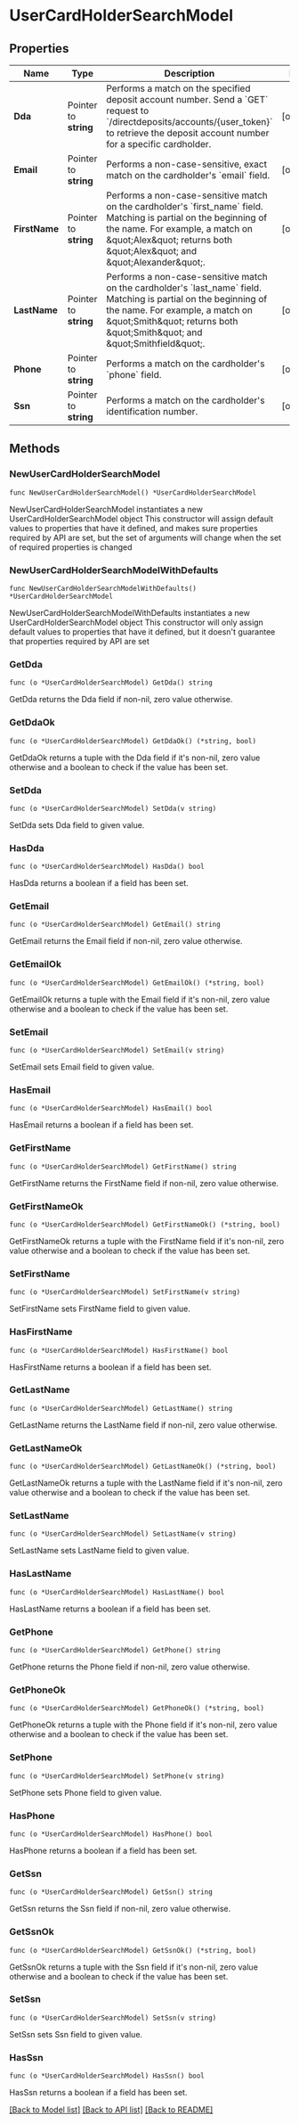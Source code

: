 # UserCardHolderSearchModel

## Properties

Name | Type | Description | Notes
------------ | ------------- | ------------- | -------------
**Dda** | Pointer to **string** | Performs a match on the specified deposit account number. Send a &#x60;GET&#x60; request to &#x60;/directdeposits/accounts/{user_token}&#x60; to retrieve the deposit account number for a specific cardholder. | [optional] 
**Email** | Pointer to **string** | Performs a non-case-sensitive, exact match on the cardholder&#39;s &#x60;email&#x60; field. | [optional] 
**FirstName** | Pointer to **string** | Performs a non-case-sensitive match on the cardholder&#39;s &#x60;first_name&#x60; field. Matching is partial on the beginning of the name. For example, a match on \&quot;Alex\&quot; returns both \&quot;Alex\&quot; and \&quot;Alexander\&quot;. | [optional] 
**LastName** | Pointer to **string** | Performs a non-case-sensitive match on the cardholder&#39;s &#x60;last_name&#x60; field. Matching is partial on the beginning of the name. For example, a match on \&quot;Smith\&quot; returns both \&quot;Smith\&quot; and \&quot;Smithfield\&quot;. | [optional] 
**Phone** | Pointer to **string** | Performs a match on the cardholder&#39;s &#x60;phone&#x60; field. | [optional] 
**Ssn** | Pointer to **string** | Performs a match on the cardholder&#39;s identification number. | [optional] 

## Methods

### NewUserCardHolderSearchModel

`func NewUserCardHolderSearchModel() *UserCardHolderSearchModel`

NewUserCardHolderSearchModel instantiates a new UserCardHolderSearchModel object
This constructor will assign default values to properties that have it defined,
and makes sure properties required by API are set, but the set of arguments
will change when the set of required properties is changed

### NewUserCardHolderSearchModelWithDefaults

`func NewUserCardHolderSearchModelWithDefaults() *UserCardHolderSearchModel`

NewUserCardHolderSearchModelWithDefaults instantiates a new UserCardHolderSearchModel object
This constructor will only assign default values to properties that have it defined,
but it doesn't guarantee that properties required by API are set

### GetDda

`func (o *UserCardHolderSearchModel) GetDda() string`

GetDda returns the Dda field if non-nil, zero value otherwise.

### GetDdaOk

`func (o *UserCardHolderSearchModel) GetDdaOk() (*string, bool)`

GetDdaOk returns a tuple with the Dda field if it's non-nil, zero value otherwise
and a boolean to check if the value has been set.

### SetDda

`func (o *UserCardHolderSearchModel) SetDda(v string)`

SetDda sets Dda field to given value.

### HasDda

`func (o *UserCardHolderSearchModel) HasDda() bool`

HasDda returns a boolean if a field has been set.

### GetEmail

`func (o *UserCardHolderSearchModel) GetEmail() string`

GetEmail returns the Email field if non-nil, zero value otherwise.

### GetEmailOk

`func (o *UserCardHolderSearchModel) GetEmailOk() (*string, bool)`

GetEmailOk returns a tuple with the Email field if it's non-nil, zero value otherwise
and a boolean to check if the value has been set.

### SetEmail

`func (o *UserCardHolderSearchModel) SetEmail(v string)`

SetEmail sets Email field to given value.

### HasEmail

`func (o *UserCardHolderSearchModel) HasEmail() bool`

HasEmail returns a boolean if a field has been set.

### GetFirstName

`func (o *UserCardHolderSearchModel) GetFirstName() string`

GetFirstName returns the FirstName field if non-nil, zero value otherwise.

### GetFirstNameOk

`func (o *UserCardHolderSearchModel) GetFirstNameOk() (*string, bool)`

GetFirstNameOk returns a tuple with the FirstName field if it's non-nil, zero value otherwise
and a boolean to check if the value has been set.

### SetFirstName

`func (o *UserCardHolderSearchModel) SetFirstName(v string)`

SetFirstName sets FirstName field to given value.

### HasFirstName

`func (o *UserCardHolderSearchModel) HasFirstName() bool`

HasFirstName returns a boolean if a field has been set.

### GetLastName

`func (o *UserCardHolderSearchModel) GetLastName() string`

GetLastName returns the LastName field if non-nil, zero value otherwise.

### GetLastNameOk

`func (o *UserCardHolderSearchModel) GetLastNameOk() (*string, bool)`

GetLastNameOk returns a tuple with the LastName field if it's non-nil, zero value otherwise
and a boolean to check if the value has been set.

### SetLastName

`func (o *UserCardHolderSearchModel) SetLastName(v string)`

SetLastName sets LastName field to given value.

### HasLastName

`func (o *UserCardHolderSearchModel) HasLastName() bool`

HasLastName returns a boolean if a field has been set.

### GetPhone

`func (o *UserCardHolderSearchModel) GetPhone() string`

GetPhone returns the Phone field if non-nil, zero value otherwise.

### GetPhoneOk

`func (o *UserCardHolderSearchModel) GetPhoneOk() (*string, bool)`

GetPhoneOk returns a tuple with the Phone field if it's non-nil, zero value otherwise
and a boolean to check if the value has been set.

### SetPhone

`func (o *UserCardHolderSearchModel) SetPhone(v string)`

SetPhone sets Phone field to given value.

### HasPhone

`func (o *UserCardHolderSearchModel) HasPhone() bool`

HasPhone returns a boolean if a field has been set.

### GetSsn

`func (o *UserCardHolderSearchModel) GetSsn() string`

GetSsn returns the Ssn field if non-nil, zero value otherwise.

### GetSsnOk

`func (o *UserCardHolderSearchModel) GetSsnOk() (*string, bool)`

GetSsnOk returns a tuple with the Ssn field if it's non-nil, zero value otherwise
and a boolean to check if the value has been set.

### SetSsn

`func (o *UserCardHolderSearchModel) SetSsn(v string)`

SetSsn sets Ssn field to given value.

### HasSsn

`func (o *UserCardHolderSearchModel) HasSsn() bool`

HasSsn returns a boolean if a field has been set.


[[Back to Model list]](../README.md#documentation-for-models) [[Back to API list]](../README.md#documentation-for-api-endpoints) [[Back to README]](../README.md)


